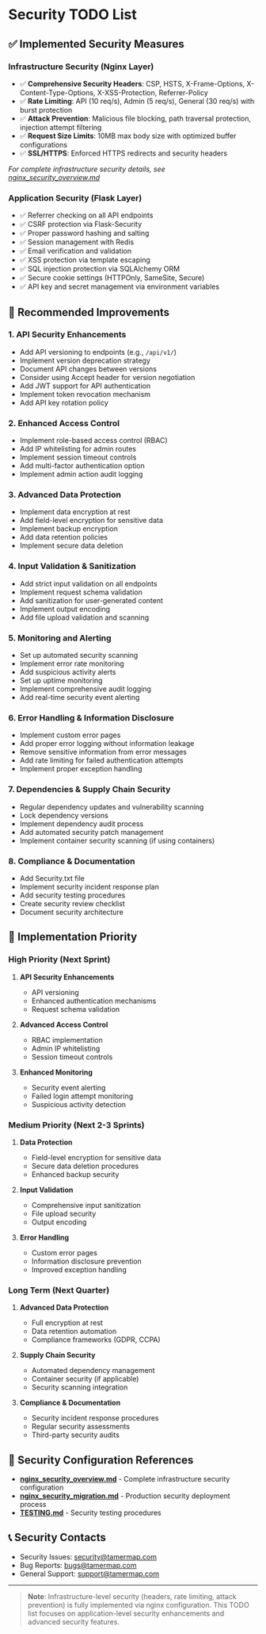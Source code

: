 # Security TODO List

## ✅ Implemented Security Measures

### Infrastructure Security (Nginx Layer)
- ✅ **Comprehensive Security Headers**: CSP, HSTS, X-Frame-Options, X-Content-Type-Options, X-XSS-Protection, Referrer-Policy
- ✅ **Rate Limiting**: API (10 req/s), Admin (5 req/s), General (30 req/s) with burst protection  
- ✅ **Attack Prevention**: Malicious file blocking, path traversal protection, injection attempt filtering
- ✅ **Request Size Limits**: 10MB max body size with optimized buffer configurations
- ✅ **SSL/HTTPS**: Enforced HTTPS redirects and security headers

*For complete infrastructure security details, see [nginx_security_overview.md](nginx_security_overview.md)*

### Application Security (Flask Layer)
- ✅ Referrer checking on all API endpoints
- ✅ CSRF protection via Flask-Security
- ✅ Proper password hashing and salting
- ✅ Session management with Redis
- ✅ Email verification and validation
- ✅ XSS protection via template escaping
- ✅ SQL injection protection via SQLAlchemy ORM
- ✅ Secure cookie settings (HTTPOnly, SameSite, Secure)
- ✅ API key and secret management via environment variables

## 🔄 Recommended Improvements

### 1. API Security Enhancements
- Add API versioning to endpoints (e.g., `/api/v1/`)
- Implement version deprecation strategy
- Document API changes between versions
- Consider using Accept header for version negotiation
- Add JWT support for API authentication
- Implement token revocation mechanism
- Add API key rotation policy

### 2. Enhanced Access Control
- Implement role-based access control (RBAC)
- Add IP whitelisting for admin routes
- Implement session timeout controls
- Add multi-factor authentication option
- Implement admin action audit logging

### 3. Advanced Data Protection
- Implement data encryption at rest
- Add field-level encryption for sensitive data
- Implement backup encryption
- Add data retention policies
- Implement secure data deletion

### 4. Input Validation & Sanitization
- Add strict input validation on all endpoints
- Implement request schema validation
- Add sanitization for user-generated content
- Implement output encoding
- Add file upload validation and scanning

### 5. Monitoring and Alerting
- Set up automated security scanning
- Implement error rate monitoring
- Add suspicious activity alerts
- Set up uptime monitoring
- Implement comprehensive audit logging
- Add real-time security event alerting

### 6. Error Handling & Information Disclosure
- Implement custom error pages
- Add proper error logging without information leakage
- Remove sensitive information from error messages
- Add rate limiting for failed authentication attempts
- Implement proper exception handling

### 7. Dependencies & Supply Chain Security
- Regular dependency updates and vulnerability scanning
- Lock dependency versions
- Implement dependency audit process
- Add automated security patch management
- Implement container security scanning (if using containers)

### 8. Compliance & Documentation
- Add Security.txt file
- Implement security incident response plan
- Add security testing procedures
- Create security review checklist
- Document security architecture

## 🚦 Implementation Priority

### High Priority (Next Sprint)
1. **API Security Enhancements**
   - API versioning
   - Enhanced authentication mechanisms
   - Request schema validation

2. **Advanced Access Control**
   - RBAC implementation
   - Admin IP whitelisting
   - Session timeout controls

3. **Enhanced Monitoring**
   - Security event alerting
   - Failed login attempt monitoring
   - Suspicious activity detection

### Medium Priority (Next 2-3 Sprints)
1. **Data Protection**
   - Field-level encryption for sensitive data
   - Secure data deletion procedures
   - Enhanced backup security

2. **Input Validation**
   - Comprehensive input sanitization
   - File upload security
   - Output encoding

3. **Error Handling**
   - Custom error pages
   - Information disclosure prevention
   - Improved exception handling

### Long Term (Next Quarter)
1. **Advanced Data Protection**
   - Full encryption at rest
   - Data retention automation
   - Compliance frameworks (GDPR, CCPA)

2. **Supply Chain Security**
   - Automated dependency management
   - Container security (if applicable)
   - Security scanning integration

3. **Compliance & Documentation**
   - Security incident response procedures
   - Regular security assessments
   - Third-party security audits

## 🔐 Security Configuration References

- **[nginx_security_overview.md](nginx_security_overview.md)** - Complete infrastructure security configuration
- **[nginx_security_migration.md](nginx_security_migration.md)** - Production security deployment process
- **[TESTING.md](TESTING.md)** - Security testing procedures

## 📞 Security Contacts
- Security Issues: security@tamermap.com
- Bug Reports: bugs@tamermap.com
- General Support: support@tamermap.com 

---

> **Note**: Infrastructure-level security (headers, rate limiting, attack prevention) is fully implemented via nginx configuration. This TODO list focuses on application-level security enhancements and advanced security features. 